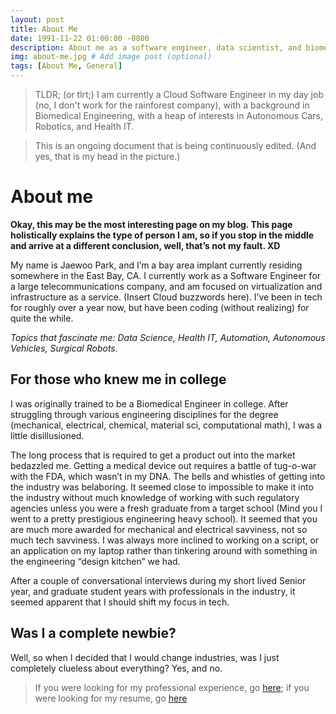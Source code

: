 ```yaml
---
layout: post
title: About Me
date: 1991-11-22 01:00:00 -0800
description: About me as a software engineer, data scientist, and biomedical engineer professionally. Also about my lifestyle, and various topics about my enthusiasm for the video game industry, animation industry, travelling, and seredipitous discovery. # Add post description (optional)
img: about-me.jpg # Add image post (optional)
tags: [About Me, General]
---
```

>TLDR; (or tlrt;) I am currently a Cloud Software Engineer in my day job (no, I don't work for the rainforest company), with a background in Biomedical Engineering, with a heap of interests in Autonomous Cars, Robotics, and Health IT.

>This is an ongoing document that is being continuously edited. (And yes, that is my head in the picture.)

# About me

**Okay, this may be the most interesting page on my blog. This page holistically explains the type of person I am, so if you stop in the middle and arrive at a different conclusion, well, that’s not my fault. XD**

My name is Jaewoo Park, and I’m a bay area implant currently residing somewhere in the East Bay, CA. I currently work as a Software Engineer for a large telecommunications company, and am focused on virtualization and infrastructure as a service. (Insert Cloud buzzwords here). I’ve been in tech for roughly over a year now, but have been coding (without realizing) for quite the while.

*Topics that fascinate me: Data Science, Health IT, Automation, Autonomous Vehicles, Surgical Robots.*

## For those who knew me in college

I was originally trained to be a Biomedical Engineer in college. After struggling through various engineering disciplines for the degree (mechanical, electrical, chemical, material sci, computational math), I was a little disillusioned.

The long process that is required to get a product out into the market bedazzled me. Getting a medical device out requires a battle of tug-o-war with the FDA, which wasn’t in my DNA.
The bells and whistles of getting into the industry was belaboring. It seemed close to impossible to make it into the industry without much knowledge of working with such regulatory agencies unless you were a fresh graduate from a target school (Mind you I went to a pretty prestigious engineering heavy school).
It seemed that you are much more awarded for mechanical and electrical savviness, not so much tech savviness. I was always more inclined to working on a script, or an application on my laptop rather than tinkering around with something in the engineering “design kitchen” we had.

After a couple of conversational interviews during my short lived Senior year, and graduate student years with professionals in the industry, it seemed apparent that I should shift my focus in tech.

## Was I a complete newbie?

Well, so when I decided that I would change industries, was I just completely clueless about everything? Yes, and no.

>If you were looking for my professional experience, go [here](https://www.linkedin.com/in/jaewoopark91); if you were looking for my resume, go [here](http://google.com)